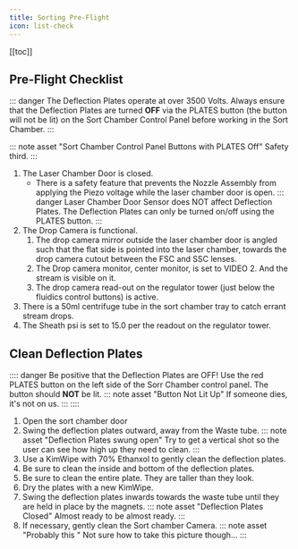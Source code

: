 ```yaml
---
title: Sorting Pre-Flight
icon: list-check
---
```




[[toc]]


## Pre-Flight Checklist

::: danger The Deflection Plates operate at over 3500 Volts.
Always ensure that the Deflection Plates are turned **OFF** via the PLATES button (the button will not be lit) on the Sort Chamber Control Panel before working in the Sort Chamber.
:::

::: note asset "Sort Chamber Control Panel Buttons with PLATES Off"
Safety third.
:::

1.  The Laser Chamber Door is closed. 
    -   There is a safety feature that prevents the Nozzle Assembly from applying the Piezo voltage while the laser chamber door is open.
    ::: danger Laser Chamber Door Sensor does NOT affect Deflection Plates.
    The Deflection Plates can only be turned on/off using the PLATES button.
    :::
2.  The Drop Camera is functional.
    1.  The drop camera mirror outside the laser chamber door is angled such that the flat side is pointed into the laser chamber, towards the drop camera cutout between the FSC and SSC lenses.
    2.  The Drop camera monitor, center monitor, is set to VIDEO 2. And the stream is visible on it.
    3.  The drop camera read-out on the regulator tower (just below the fluidics control buttons) is active.
3.  There is a 50ml centrifuge tube in the sort chamber tray to catch errant stream drops.
4.  The Sheath psi is set to 15.0 per the readout on the regulator tower.

## Clean Deflection Plates

:::: danger Be positive that the Deflection Plates are OFF!
Use the red PLATES button on the left side of the Sorr Chamber control panel. The button should **NOT** be lit.
  ::: note asset "Button Not Lit Up"
  If someone dies, it's not on us.
  :::
::::

1.  Open the sort chamber door
2.  Swing the deflection plates outward, away from the Waste tube.
    ::: note asset "Deflection Plates swung open"
    Try to get a vertical shot so the user can see how high up they need to clean.
    :::
3.  Use a KimWipe with 70% Ethanxol to gently clean the deflection plates. 
4.  Be sure to clean the inside and bottom of the deflection plates.
5.  Be sure to clean the entire plate. They are taller than they look.
6.  Dry the plates with a new KimWipe.
7.  Swing the deflection plates inwards towards the waste tube until they are held in place by the magnets.
    ::: note asset "Deflection Plates Closed"
    Almost ready to be almost ready.
    :::
8.  If necessary, gently clean the Sort chamber Camera.
    ::: note asset "Probably this "
    Not sure how to take this picture though...
    :::
